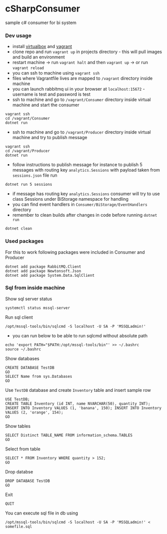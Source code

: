 # cSharpConsumer
sample c# consumer for bi system

### Dev usage
- install [virtualbox](https://www.virtualbox.org) and [vagrant](https://www.vagrantup.com/) 
- clone repo and run `vagrant up` in projects directory - this will pull images and build an environment
- restart machine -> run `vagrant halt` and then `vagrant up` -> or run `vagrant reload`
- you can ssh to machine using `vagrant ssh`
- files where Vagrantfile lives are mapped to `/vagrant` directory inside machine
- you can launch rabbitmq ui in your browser at `localhost:15672` - username is test and password is test
- ssh to machine and go to `/vagrant/Consumer` directory inside virtual machine and start the consumer
```
vagrant ssh
cd /vagrant/Consumer
dotnet run
```
- ssh to machine and go to `/vagrant/Producer` directory inside virtual machine and try to publish message
```
vagrant ssh
cd /vagrant/Producer
dotnet run
```
- follow instructions to publish message for instance to publish 5 messages with routing key `analytics.Sessions` with payload taken from `sessions.json` file run
```
dotnet run 5 sessions
```
- if message has routing key `analytics.Sessions` consumer will try to use class Sessions under BiStorage namespace for handling
- you can find event handlers in `Consumer/BiStorage/EventHandlers` directory
- remember to clean builds after changes in code before running `dotnet run`
```
dotnet clean
```

### Used packages
For this to work following packages were included in Consumer and Producer
```
dotnet add package RabbitMQ.Client
dotnet add package Newtonsoft.Json
dotnet add package System.Data.SqlClient
```

### Sql from inside machine
Show sql server status
```
systemctl status mssql-server
```
Run sql client
```
/opt/mssql-tools/bin/sqlcmd -S localhost -U SA -P 'MSSQLadmin!'
```
* you can run below to be able to run sqlcmd without absolute path
```
echo 'export PATH="$PATH:/opt/mssql-tools/bin"' >> ~/.bashrc
source ~/.bashrc
```
Show databases
```
CREATE DATABASE TestDB
GO
SELECT Name from sys.Databases
GO
```
Use `TestDB` database and create `Inventory` table and insert sample row
```
USE TestDB;
CREATE TABLE Inventory (id INT, name NVARCHAR(50), quantity INT);
INSERT INTO Inventory VALUES (1, 'banana', 150); INSERT INTO Inventory VALUES (2, 'orange', 154);
GO
```
Show tables
```
SELECT Distinct TABLE_NAME FROM information_schema.TABLES
GO
```
Select from table
```
SELECT * FROM Inventory WHERE quantity > 152;
GO
```
Drop databse
```
DROP DATABASE TestDB
GO
```
Exit
```
QUIT
```
You can execute sql file in db using
```
/opt/mssql-tools/bin/sqlcmd -S localhost -U SA -P 'MSSQLadmin!' < somefile.sql
```
